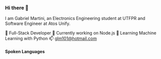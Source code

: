 ### Hi there 👋

<!--
**sSpicey/sSpicey** is a ✨ _special_ ✨ repository because its `README.md` (this file) appears on your GitHub profile.

Here are some ideas to get you started:

- 🔭 I’m currently working on ...
- 🌱 I’m currently learning ...
- 👯 I’m looking to collaborate on ...
- 🤔 I’m looking for help with ...
- 💬 Ask me about ...
- 📫 How to reach me: ...
- 😄 Pronouns: ...
- ⚡ Fun fact: ...
-->

I am Gabriel Martini, an Electronics Engineering student at UTFPR and Software Engineer at Atos Unify.

🎯 Full-Stack Developer
🔭 Currently working on Node.js
🌱 Learning Machine Learning with Python
📫 glm101@hotmail.com

#### Spoken Languages
